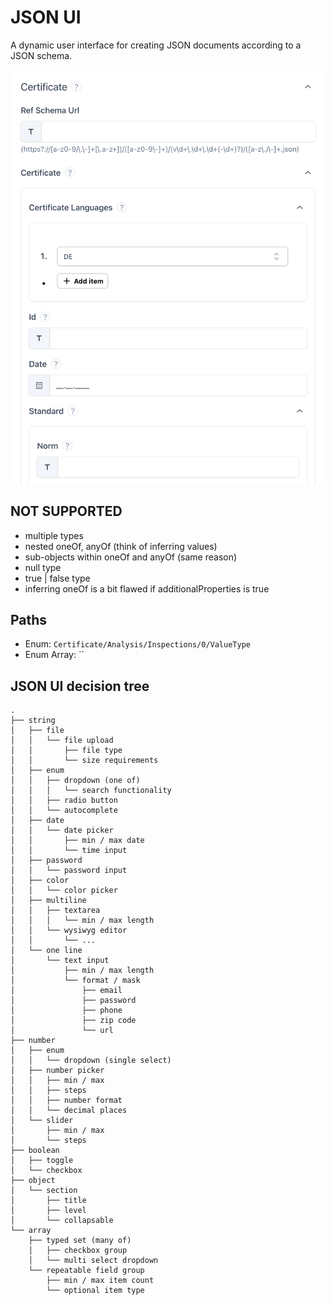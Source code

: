 # JSON UI

A dynamic user interface for creating JSON documents according to a JSON schema.

![JSON UI Screenshot](./screenshot.png)


## NOT SUPPORTED

- multiple types
- nested oneOf, anyOf (think of inferring values)
- sub-objects within oneOf and anyOf (same reason)
- null type
- true | false type
- inferring oneOf is a bit flawed if additionalProperties is true

## Paths

- Enum: `Certificate/Analysis/Inspections/0/ValueType`
- Enum Array: ``

## JSON UI decision tree
```
.
├── string
│   ├── file
│   │   └── file upload
│   │       ├── file type
│   │       └── size requirements
│   ├── enum
│   │   ├── dropdown (one of)
│   │   │   └── search functionality
│   │   ├── radio button
│   │   └── autocomplete
│   ├── date
│   │   └── date picker
│   │       ├── min / max date
│   │       └── time input
│   ├── password
│   │   └── password input
│   ├── color
│   │   └── color picker
│   ├── multiline
│   │   ├── textarea
│   │   │   └── min / max length
│   │   └── wysiwyg editor
│   │       └── ...
│   └── one line
│       └── text input
│           ├── min / max length
│           └── format / mask
│               ├── email
│               ├── password
│               ├── phone
│               ├── zip code
│               └── url
├── number
│   ├── enum
│   │   └── dropdown (single select)
│   ├── number picker
│   │   ├── min / max
│   │   ├── steps
│   │   ├── number format
│   │   └── decimal places
│   └── slider
│       ├── min / max
│       └── steps
├── boolean
│   ├── toggle
│   └── checkbox
├── object
│   └── section
│       ├── title
│       ├── level
│       └── collapsable
└── array
    ├── typed set (many of)
    │   ├── checkbox group
    │   └── multi select dropdown
    └── repeatable field group
        ├── min / max item count
        └── optional item type
``````